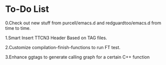 
To-Do List
=====
0.Check out new stuff from purcell/emacs.d and redguardtoo/emacs.d from time to time.

1.Smart Insert TTCN3 Header Based on TAG files.

2.Customize compilation-finish-functions to run FT test.

3.Enhance ggtags to generate calling graph for a certain C++ function
